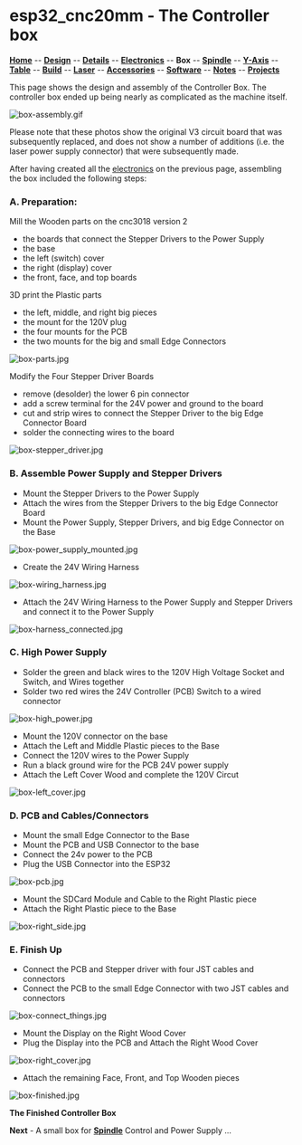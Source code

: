 # esp32_cnc20mm - The Controller box

**[Home](readme.md)** --
**[Design](design.md)** --
**[Details](details.md)** --
**[Electronics](electronics.md)** --
**Box** --
**[Spindle](spindle.md)** --
**[Y-Axis](y_axis.md)** --
**[Table](table.md)** --
**[Build](build.md)** --
**[Laser](laser.md)** --
**[Accessories](accessories.md)** --
**[Software](software.md)** --
**[Notes](notes.md)** --
**[Projects](projects.md)**

This page shows the design and assembly of the Controller Box.
The controller box ended up being nearly as complicated as the machine itself.

![box-assembly.gif](images/box-assembly.gif)

Please note that these photos show the original V3 circuit board that
was subsequently replaced, and does not show a number of additions
(i.e. the laser power supply connector) that were subsequently made.

After having created all the [electronics](electronics.md) on the previous page,
assembling the box included the following steps:

### A. Preparation:

Mill the Wooden parts on the cnc3018 version 2

- the boards that connect the Stepper Drivers to the Power Supply
- the base
- the left (switch) cover
- the right (display) cover
- the front, face, and top boards

3D print the Plastic parts

- the left, middle, and right big pieces
- the mount for the 120V plug
- the four mounts for the PCB
- the two mounts for the big and small Edge Connectors

![box-parts.jpg](images/box-parts.jpg)

Modify the Four Stepper Driver Boards

- remove (desolder) the lower 6 pin connector
- add a screw terminal for the 24V power and ground to the board
- cut and strip wires to connect the Stepper Driver to the big Edge Connector Board
- solder the connecting wires to the board

![box-stepper_driver.jpg](images/box-stepper_driver.jpg)


### B. Assemble Power Supply and Stepper Drivers

- Mount the Stepper Drivers to the Power Supply
- Attach the wires from the Stepper Drivers to the big Edge Connector Board
- Mount the Power Supply, Stepper Drivers, and big Edge Connector on the Base

![box-power_supply_mounted.jpg](images/box-power_supply_mounted.jpg)

- Create the 24V Wiring Harness

![box-wiring_harness.jpg](images/box-wiring_harness.jpg)

- Attach the 24V Wiring Harness to the Power Supply and Stepper Drivers
 and connect it to the Power Supply

![box-harness_connected.jpg](images/box-harness_connected.jpg)



### C. High Power Supply

- Solder the green and black wires to the 120V High Voltage Socket and Switch, and Wires together
- Solder two red wires the 24V Controller (PCB) Switch to a wired connector

![box-high_power.jpg](images/box-high_power.jpg)

- Mount the 120V connector on the base
- Attach the Left and Middle Plastic pieces to the Base
- Connect the 120V wires to the Power Supply
- Run a black ground wire for the PCB 24V power supply
- Attach the Left Cover Wood and complete the 120V Circut

![box-left_cover.jpg](images/box-left_cover.jpg)


### D. PCB and Cables/Connectors

- Mount the small Edge Connector to the Base
- Mount the PCB and USB Connector to the base
- Connect the 24v power to the PCB
- Plug the USB Connector into the ESP32

![box-pcb.jpg](images/box-pcb.jpg)

- Mount the SDCard Module and Cable to the Right Plastic piece
- Attach the Right Plastic piece to the Base

![box-right_side.jpg](images/box-right_side.jpg)

### E. Finish Up

- Connect the PCB and Stepper driver with four JST cables and connectors
- Connect the PCB to the small Edge Connector with two JST cables and connectors

![box-connect_things.jpg](images/box-connect_things.jpg)

- Mount the Display on the Right Wood Cover
- Plug the Display into the PCB and Attach the Right Wood Cover

![box-right_cover.jpg](images/box-right_cover.jpg)

- Attach the remaining Face, Front, and Top Wooden pieces


![box-finished.jpg](images/box-finished.jpg)


**The Finished Controller Box**



**Next** - A small box for [**Spindle**](spindle.md) Control and Power Supply ...
